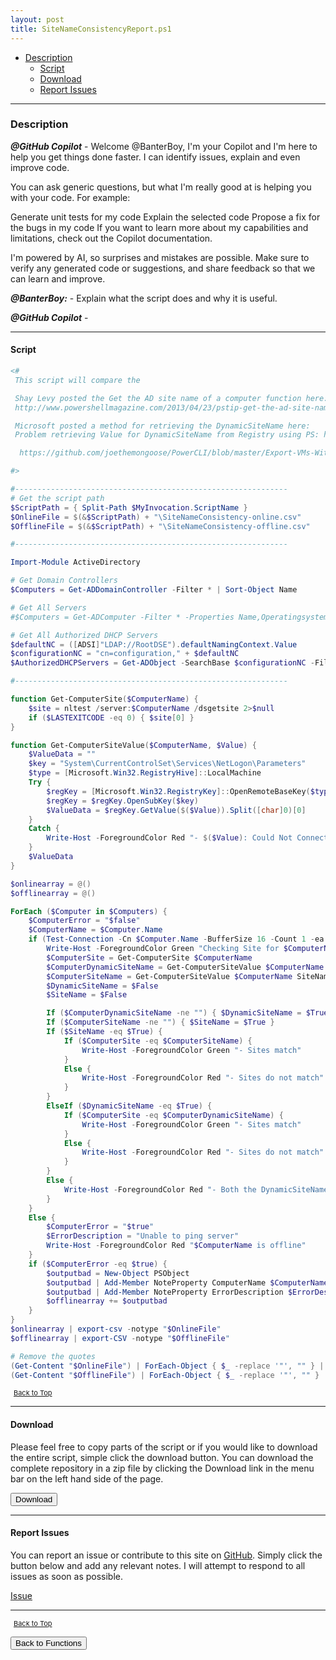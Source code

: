 ```yaml
---
layout: post
title: SiteNameConsistencyReport.ps1
---
```


- [Description](#description)
  - [Script](#script)
  - [Download](#download)
  - [Report Issues](#report-issues)

---

### Description

**_@GitHub Copilot_** - Welcome @BanterBoy, I'm your Copilot and I'm here to help you get things done faster. I can identify issues, explain and even improve code.

You can ask generic questions, but what I'm really good at is helping you with your code. For example:

Generate unit tests for my code
Explain the selected code
Propose a fix for the bugs in my code
If you want to learn more about my capabilities and limitations, check out the Copilot documentation.

I'm powered by AI, so surprises and mistakes are possible. Make sure to verify any generated code or suggestions, and share feedback so that we can learn and improve.

**_@BanterBoy:_** - Explain what the script does and why it is useful.

**_@GitHub Copilot_** -

---

#### Script

```powershell
<#
 This script will compare the

 Shay Levy posted the Get the AD site name of a computer function here:
 http://www.powershellmagazine.com/2013/04/23/pstip-get-the-ad-site-name-of-a-computer/

 Microsoft posted a method for retrieving the DynamicSiteName here:
 Problem retrieving Value for DynamicSiteName from Registry using PS: http://support.microsoft.com/kb/2801452

  https://github.com/joethemongoose/PowerCLI/blob/master/Export-VMs-With-SiteCode.ps1

#>

#-------------------------------------------------------------
# Get the script path
$ScriptPath = { Split-Path $MyInvocation.ScriptName }
$OnlineFile = $(&$ScriptPath) + "\SiteNameConsistency-online.csv"
$OfflineFile = $(&$ScriptPath) + "\SiteNameConsistency-offline.csv"

#-------------------------------------------------------------

Import-Module ActiveDirectory

# Get Domain Controllers
$Computers = Get-ADDomainController -Filter * | Sort-Object Name

# Get All Servers
#$Computers = Get-ADComputer -Filter * -Properties Name,Operatingsystem | Where-Object {$_.Operatingsystem -like "*server*"} | Sort-Object Name

# Get All Authorized DHCP Servers
$defaultNC = ([ADSI]"LDAP://RootDSE").defaultNamingContext.Value
$configurationNC = "cn=configuration," + $defaultNC
$AuthorizedDHCPServers = Get-ADObject -SearchBase $configurationNC -Filter "objectclass -eq 'dhcpclass' -AND Name -ne 'dhcproot'"

#-------------------------------------------------------------

function Get-ComputerSite($ComputerName) {
    $site = nltest /server:$ComputerName /dsgetsite 2>$null
    if ($LASTEXITCODE -eq 0) { $site[0] }
}

function Get-ComputerSiteValue($ComputerName, $Value) {
    $ValueData = ""
    $key = "System\CurrentControlSet\Services\NetLogon\Parameters"
    $type = [Microsoft.Win32.RegistryHive]::LocalMachine
    Try {
        $regKey = [Microsoft.Win32.RegistryKey]::OpenRemoteBaseKey($type, $ComputerName)
        $regKey = $regKey.OpenSubKey($key)
        $ValueData = $regKey.GetValue($($Value)).Split([char]0)[0]
    }
    Catch {
        Write-Host -ForegroundColor Red "- $($Value): Could Not Connect to Remote Registry!"
    }
    $ValueData
}

$onlinearray = @()
$offlinearray = @()

ForEach ($Computer in $Computers) {
    $ComputerError = "$false"
    $ComputerName = $Computer.Name
    if (Test-Connection -Cn $Computer.Name -BufferSize 16 -Count 1 -ea 0 -quiet) {
        Write-Host -ForegroundColor Green "Checking Site for $ComputerName"
        $ComputerSite = Get-ComputerSite $ComputerName
        $ComputerDynamicSiteName = Get-ComputerSiteValue $ComputerName DynamicSiteName
        $ComputerSiteName = Get-ComputerSiteValue $ComputerName SiteName
        $DynamicSiteName = $False
        $SiteName = $False

        If ($ComputerDynamicSiteName -ne "") { $DynamicSiteName = $True }
        If ($ComputerSiteName -ne "") { $SiteName = $True }
        If ($SiteName -eq $True) {
            If ($ComputerSite -eq $ComputerSiteName) {
                Write-Host -ForegroundColor Green "- Sites match"
            }
            Else {
                Write-Host -ForegroundColor Red "- Sites do not match"
            }
        }
        ElseIf ($DynamicSiteName -eq $True) {
            If ($ComputerSite -eq $ComputerDynamicSiteName) {
                Write-Host -ForegroundColor Green "- Sites match"
            }
            Else {
                Write-Host -ForegroundColor Red "- Sites do not match"
            }
        }
        Else {
            Write-Host -ForegroundColor Red "- Both the DynamicSiteName and SiteName registry values are missing."
        }
    }
    Else {
        $ComputerError = "$true"
        $ErrorDescription = "Unable to ping server"
        Write-Host -ForegroundColor Red "$ComputerName is offline"
    }
    if ($ComputerError -eq $true) {
        $outputbad = New-Object PSObject
        $outputbad | Add-Member NoteProperty ComputerName $ComputerName
        $outputbad | Add-Member NoteProperty ErrorDescription $ErrorDescription
        $offlinearray += $outputbad
    }
}
$onlinearray | export-csv -notype "$OnlineFile"
$offlinearray | export-CSV -notype "$OfflineFile"

# Remove the quotes
(Get-Content "$OnlineFile") | ForEach-Object { $_ -replace '"', "" } | out-file "$OnlineFile" -Force -Encoding ascii
(Get-Content "$OfflineFile") | ForEach-Object { $_ -replace '"', "" } | out-file "$OfflineFile" -Force -Encoding ascii
```

<span style="font-size:11px;"><a href="#"><i class="fas fa-caret-up" aria-hidden="true" style="color: white; margin-right:5px;"></i>Back to Top</a></span>

---

#### Download

Please feel free to copy parts of the script or if you would like to download the entire script, simple click the download button. You can download the complete repository in a zip file by clicking the Download link in the menu bar on the left hand side of the page.

<button class="btn" type="submit" onclick="window.open('/PowerShell/functions/SiteNameConsistencyReport.ps1')">
    <i class="fa fa-cloud-download-alt">
    </i>
        Download
</button>

---

#### Report Issues

You can report an issue or contribute to this site on <a href="https://github.com/BanterBoy/scripts-blog/issues">GitHub</a>. Simply click the button below and add any relevant notes. I will attempt to respond to all issues as soon as possible.

<!-- Place this tag where you want the button to render. -->

<a class="github-button" href="https://github.com/BanterBoy/scripts-blog/issues/new?title=SiteNameConsistencyReport.ps1&body=There is a problem with this function. Please find details below." data-show-count="true" aria-label="Issue BanterBoy/scripts-blog on GitHub">Issue</a>

---

<span style="font-size:11px;"><a href="#"><i class="fas fa-caret-up" aria-hidden="true" style="color: white; margin-right:5px;"></i>Back to Top</a></span>

<a href="/menu/_pages/functions.html">
    <button class="btn">
        <i class='fas fa-reply'>
        </i>
            Back to Functions
    </button>
</a>

[1]: http://ecotrust-canada.github.io/markdown-toc
[2]: https://github.com/googlearchive/code-prettify
